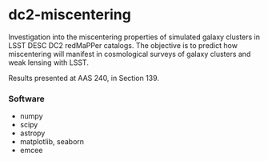# dc2-miscentering
Investigation into the miscentering properties of simulated galaxy clusters in LSST DESC DC2 redMaPPer catalogs. The objective is to predict how miscentering will manifest in cosmological surveys of galaxy clusters and weak lensing with LSST.

Results presented at AAS 240, in Section 139.

### Software

* numpy
* scipy
* astropy
* matplotlib, seaborn
* emcee
